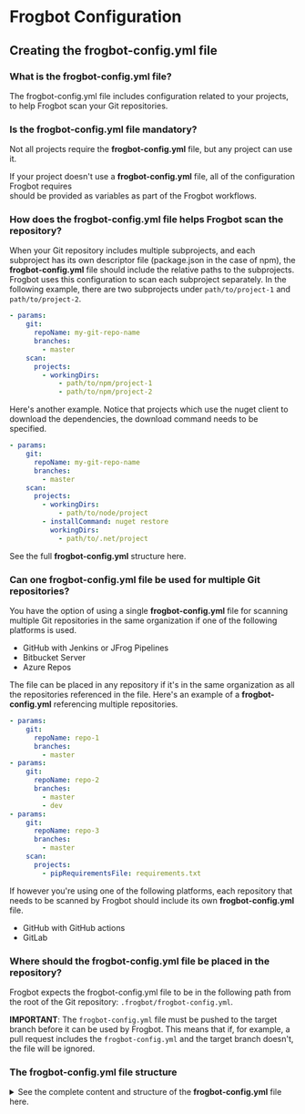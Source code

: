 # Frogbot Configuration

## Creating the frogbot-config.yml file

### What is the frogbot-config.yml file?

The frogbot-config.yml file includes configuration related to your projects, to help Frogbot scan your Git repositories.

### Is the frogbot-config.yml file mandatory?

Not all projects require the **frogbot-config.yml** file, but any project can use it.

If your project doesn't use a **frogbot-config.yml** file, all of the configuration Frogbot requires\
should be provided as variables as part of the Frogbot workflows.

### How does the frogbot-config.yml file helps Frogbot scan the repository?

When your Git repository includes multiple subprojects, and each subproject has its own descriptor file (package.json in the case of npm), the **frogbot-config.yml** file should include the relative paths to the subprojects. Frogbot uses this configuration to scan each subproject separately. In the following example, there are two subprojects under `path/to/project-1` and `path/to/project-2`.

```yaml
- params:
    git:
      repoName: my-git-repo-name
      branches:
        - master
    scan:
      projects:
        - workingDirs:
            - path/to/npm/project-1
            - path/to/npm/project-2
```

Here's another example. Notice that projects which use the nuget client to download the dependencies, the download command needs to be specified.

```yaml
- params:
    git:
      repoName: my-git-repo-name
      branches:
        - master
    scan:
      projects:
        - workingDirs:
            - path/to/node/project
        - installCommand: nuget restore
          workingDirs:
            - path/to/.net/project
```

See the full **frogbot-config.yml** structure here.

### Can one frogbot-config.yml file be used for multiple Git repositories?

You have the option of using a single **frogbot-config.yml** file for scanning multiple Git repositories in the same organization if one of the following platforms is used.

* GitHub with Jenkins or JFrog Pipelines
* Bitbucket Server
* Azure Repos

The file can be placed in any repository if it's in the same organization as all the repositories referenced in the file. Here's an example of a **frogbot-config.yml** referencing multiple repositories.

```yaml
- params:
    git:
      repoName: repo-1
      branches:
        - master
- params:
    git:
      repoName: repo-2
      branches:
        - master
        - dev
- params:
    git:
      repoName: repo-3
      branches:
        - master
    scan:
      projects:
        - pipRequirementsFile: requirements.txt
```

If however you're using one of the following platforms, each repository that needs to be scanned by Frogbot should include its own **frogbot-config.yml** file.

* GitHub with GitHub actions
* GitLab

### Where should the frogbot-config.yml file be placed in the repository?

Frogbot expects the frogbot-config.yml file to be in the following path from the root of the Git repository: `.frogbot/frogbot-config.yml`.

**IMPORTANT**: The `frogbot-config.yml` file must be pushed to the target branch before it can be used by Frogbot. This means that if, for example, a pull request includes the `frogbot-config.yml` and the target branch doesn't, the file will be ignored.

### The frogbot-config.yml file structure

<details>

<summary>See the complete content and structure of the <strong>frogbot-config.yml</strong> file here.</summary>

```
# The "params" section includes the configuration of a single Git repository that needs to be scanned.
# For Azure Repos, Bitbucket Server and GitHub with JFrog Pipelines or Jenkins, you can define multiple "params" sections one after the other, for scanning multiple
# Git repositories in the same organization.
- params:
    # Git parameters
    git:
      # [Mandatory]
      # Name of the git repository to scan
      repoName: repo-name

      # [Mandatory]
      # List of branches to scan
      branches:
        - master

      # [Optional]
      # Template for the branch name generated by Frogbot when creating pull requests with fixes.
      # The template must include ${BRANCH_NAME_HASH}, to ensure that the generated branch name is unique.
      # The template can optionally include the ${IMPACTED_PACKAGE} and ${FIX_VERSION} variables.
      # branchNameTemplate: "frogbot-${IMPACTED_PACKAGE}-${BRANCH_NAME_HASH}"

      # [Optional]
      # Template for the commit message generated by Frogbot when creating pull requests with fixes
      # The template can optionally include the ${IMPACTED_PACKAGE} and ${FIX_VERSION} variables.
      # commitMessageTemplate: "Upgrade ${IMPACTED_PACKAGE} to ${FIX_VERSION}"

      # [Optional]
      # Template for the pull request title generated by Frogbot when creating pull requests with fixes.
      # The template can optionally include the ${IMPACTED_PACKAGE} and ${FIX_VERSION} variables.
      # pullRequestTitleTemplate: "[🐸 Frogbot] Upgrade ${IMPACTED_PACKAGE} to ${FIX_VERSION}"

      # [Optional, Default: false]
      # If true, Frogbot creates a single pull request with all the fixes.
      # If false, Frogbot creates a separate pull request for each fix.
      # aggregateFixes: false

      # [Optional, Default: eco-system+frogbot@jfrog.com]
      # Set the email of the commit author
      # emailAuthor: ""

    # Frogbot scanning parameters
    scan:
      # [Default: false]
      # Frogbot displays all existing vulnerabilities, including the ones that were not added by the pull request
      # includeAllVulnerabilities: true

      # [Default: false]
      # When adding new comments on pull requests, keep old comments that were added by previous scans.
      # avoidPreviousPrCommentsDeletion: true

      # [Default: true]
      # Frogbot does not fail the task if security issues are found and this parameter is set to false
      # failOnSecurityIssues: false

      # [Default: false]
      # Handle vulnerabilities with fix versions only
      # fixableOnly: true

      # [Optional]
      # Set the minimum severity for vulnerabilities that should be fixed and commented on in pull requests
      # The following values are accepted: Low, Medium, High or Critical
      # minSeverity: ""

      # [Optional]
      # List of email addresses to receive emails about secrets that has been detected in a pull request scan.
      # Applies only to servers that are entitled to JFrog Advanced Security.
      # emailReceivers:
      # - user@company.com

      # List of subprojects / project dirs inside the Git repository
      projects:
      # [Mandatory if the two conditions below are met]
      # 1. The project uses yarn 2, NuGet or .NET Core to download its dependencies
      # 2. The `installCommand` variable isn't set in your frogbot-config.yml file.
      #
      # The command that installs the project dependencies (e.g "nuget restore")
      # - installCommand: ""

      # [Default: root directory]
      # List of relative path's to the projects directories in the git repository
      #   workingDirs:
      #     - "."

      # [Default: ["*node_modules*", "*target*", "*venv*", "*test*"]]
      # List of exclusion patterns (utilizing wildcards) for excluding paths in the source code of the Git repository during SCA scans.
      #   pathExclusions:
      #     - "*node_modules*", "*target*", "*venv*", "*test*"

      # [Mandatory for pip only if using requirements file, Default: pip install .]
      # The requirements file name that is used to install dependencies in case of pip package manager
      #   pipRequirementsFile: ""

      # [Default: true]
      # Use Gradle Wrapper (gradlew/gradlew.bat) to run Gradle
      #   useWrapper: true

      # [Optional]
      # Name of a Virtual Repository in Artifactory to resolve (download) the project dependencies from
      #   repository: ""

    # JFrog Platform parameters
    jfrogPlatform:
    # [Optional]
    # JFrog project key. Learn more about it [here](https://www.jfrog.com/confluence/display/JFROG/Projects)
    # jfrogProjectKey: ""

    # [Optional]
    # Xray Watches. Learn more about it [here](https://www.jfrog.com/confluence/display/JFROG/Configuring+Xray+Watches)
    # watches:
    #  - ""
```

</details>
